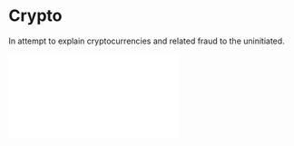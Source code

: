 # Crypto
In attempt to explain cryptocurrencies and related fraud to the uninitiated.

![](Crypto_A_Currency_for_The_People.pdf)
